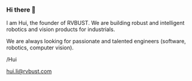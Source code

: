 ### Hi there 👋

I am Hui, the founder of RVBUST. We are building robust and intelligent robotics and vision products for industrials. 

We are always looking for passionate and talented engineers (software, robotics, computer vision).   

/Hui

hui.li@rvbust.com
